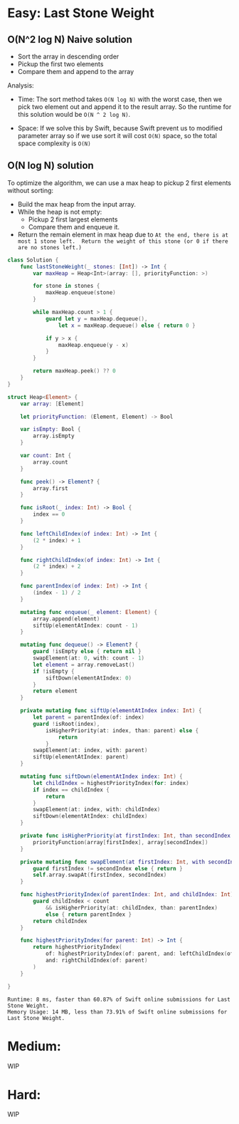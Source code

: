 # Easy: Last Stone Weight

## O(N^2 log N) Naive solution

- Sort the array in descending order
- Pickup the first two elements
- Compare them and append to the array

Analysis:
- Time: The sort method takes `O(N log N)` with the worst case, then we pick two element out and append it to the result array. So the runtime for this solution would be `O(N ^ 2 log N)`.

- Space: If we solve this by Swift, because Swift prevent us to modified parameter array so if we use sort it will cost `O(N)` space, so the total space complexity is `O(N)`

## O(N log N) solution

To optimize the algorithm, we can use a max heap to pickup 2 first elements without sorting:

- Build the max heap from the input array.
- While the heap is not empty:
  - Pickup 2 first largest elements
  - Compare them and enqueue it.
- Return the remain element in max heap due to `At the end, there is at most 1 stone left.  Return the weight of this stone (or 0 if there are no stones left.)`

```swift
class Solution {
    func lastStoneWeight(_ stones: [Int]) -> Int {
        var maxHeap = Heap<Int>(array: [], priorityFunction: >)

        for stone in stones {
            maxHeap.enqueue(stone)
        }

        while maxHeap.count > 1 {
            guard let y = maxHeap.dequeue(),
                let x = maxHeap.dequeue() else { return 0 }

            if y > x {
                maxHeap.enqueue(y - x)
            }
        }

        return maxHeap.peek() ?? 0
    }
}

struct Heap<Element> {
    var array: [Element]

    let priorityFunction: (Element, Element) -> Bool

    var isEmpty: Bool {
        array.isEmpty
    }

    var count: Int {
        array.count
    }

    func peek() -> Element? {
        array.first
    }

    func isRoot(_ index: Int) -> Bool {
        index == 0
    }

    func leftChildIndex(of index: Int) -> Int {
        (2 * index) + 1
    }

    func rightChildIndex(of index: Int) -> Int {
        (2 * index) + 2
    }

    func parentIndex(of index: Int) -> Int {
        (index - 1) / 2
    }

    mutating func enqueue(_ element: Element) {
        array.append(element)
        siftUp(elementAtIndex: count - 1)
    }

    mutating func dequeue() -> Element? {
        guard !isEmpty else { return nil }
        swapElement(at: 0, with: count - 1)
        let element = array.removeLast()
        if !isEmpty {
            siftDown(elementAtIndex: 0)
        }
        return element
    }

    private mutating func siftUp(elementAtIndex index: Int) {
        let parent = parentIndex(of: index)
        guard !isRoot(index),
            isHigherPriority(at: index, than: parent) else {
                return
            }
        swapElement(at: index, with: parent)
        siftUp(elementAtIndex: parent)
    }

    mutating func siftDown(elementAtIndex index: Int) {
        let childIndex = highestPriorityIndex(for: index)
        if index == childIndex {
            return
        }
        swapElement(at: index, with: childIndex)
        siftDown(elementAtIndex: childIndex)
    }

    private func isHigherPriority(at firstIndex: Int, than secondIndex: Int) -> Bool {
        priorityFunction(array[firstIndex], array[secondIndex])
    }

    private mutating func swapElement(at firstIndex: Int, with secondIndex: Int) {
        guard firstIndex != secondIndex else { return }
        self.array.swapAt(firstIndex, secondIndex)
    }

    func highestPriorityIndex(of parentIndex: Int, and childIndex: Int) -> Int {
        guard childIndex < count
            && isHigherPriority(at: childIndex, than: parentIndex)
            else { return parentIndex }
        return childIndex
    }

    func highestPriorityIndex(for parent: Int) -> Int {
        return highestPriorityIndex(
            of: highestPriorityIndex(of: parent, and: leftChildIndex(of: parent)),
            and: rightChildIndex(of: parent)
        )
    }

}
```
```
Runtime: 8 ms, faster than 60.87% of Swift online submissions for Last Stone Weight.
Memory Usage: 14 MB, less than 73.91% of Swift online submissions for Last Stone Weight.
```

# Medium:

WIP

# Hard:

WIP